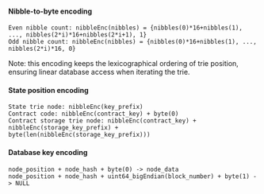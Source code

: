 #### Nibble-to-byte encoding

```
Even nibble count: nibbleEnc(nibbles) = {nibbles(0)*16+nibbles(1), ..., nibbles(2*i)*16+nibbles(2*i+1), 1}
Odd nibble count: nibbleEnc(nibbles) = {nibbles(0)*16+nibbles(1), ..., nibbles(2*i)*16, 0}
```

Note: this encoding keeps the lexicographical ordering of trie position, ensuring linear database access when iterating the trie.

#### State position encoding

```
State trie node: nibbleEnc(key_prefix)
Contract code: nibbleEnc(contract_key) + byte(0)
Contract storage trie node: nibbleEnc(contract_key) + nibbleEnc(storage_key_prefix) + byte(len(nibbleEnc(storage_key_prefix)))
```

#### Database key encoding

```
node_position + node_hash + byte(0) -> node_data
node_position + node_hash + uint64_bigEndian(block_number) + byte(1) -> NULL
```


